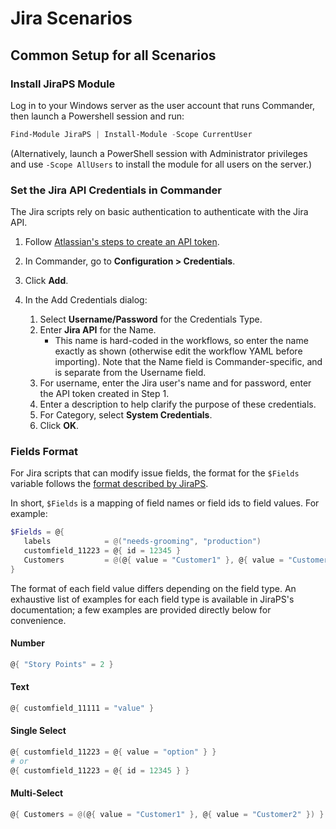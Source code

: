 # Jira Scenarios

## Common Setup for all Scenarios

### Install JiraPS Module

Log in to your Windows server as the user account that runs Commander, then launch a Powershell session and run:

```PowerShell
Find-Module JiraPS | Install-Module -Scope CurrentUser
```

(Alternatively, launch a PowerShell session with Administrator privileges and use `-Scope AllUsers` to install the
module for all users on the server.)

### Set the Jira API Credentials in Commander

The Jira scripts rely on basic authentication to authenticate with the Jira API.

1. Follow [Atlassian's steps to create an API token](https://confluence.atlassian.com/cloud/api-tokens-938839638.html).
1. In Commander, go to **Configuration > Credentials**.
1. Click **Add**.
1. In the Add Credentials dialog:

   1. Select **Username/Password** for the Credentials Type.
   1. Enter **Jira API** for the Name.
      - This name is hard-coded in the workflows, so enter the name exactly as shown (otherwise edit the workflow YAML
        before importing). Note that the Name field is Commander-specific, and is separate from the Username field.
   1. For username, enter the Jira user's name and for password, enter the API token created in Step 1.
   1. Enter a description to help clarify the purpose of these credentials.
   1. For Category, select **System Credentials**.
   1. Click **OK**.

### Fields Format

For Jira scripts that can modify issue fields, the format for the `$Fields` variable follows the
[format described by JiraPS](https://atlassianps.org/docs/JiraPS/about/custom-fields.html).

In short, `$Fields` is a mapping of field names or field ids to field values. For example:

```PowerShell
$Fields = @{
   labels            = @("needs-grooming", "production")
   customfield_11223 = @{ id = 12345 }
   Customers         = @(@{ value = "Customer1" }, @{ value = "Customer2" })
}
```

The format of each field value differs depending on the field type. An exhaustive list of examples for each field type
is available in JiraPS's documentation; a few examples are provided directly below for convenience.

#### Number

```PowerShell
@{ "Story Points" = 2 }
```

#### Text

```PowerShell
@{ customfield_11111 = "value" }
```

#### Single Select

```PowerShell
@{ customfield_11223 = @{ value = "option" } }
# or
@{ customfield_11223 = @{ id = 12345 } }
```

#### Multi-Select

```PowerShell
@{ Customers = @(@{ value = "Customer1" }, @{ value = "Customer2" }) }
```
